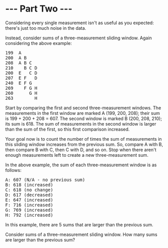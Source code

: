 # --- Part Two ---

Considering every single measurement isn't as useful as you expected: there's just too much noise in the data.

Instead, consider sums of a three-measurement sliding window. Again considering the above example:

<pre>
199  A       
200  A B     
208  A B C   
210    B C D 
200  E   C D 
207  E F   D 
240  E F G   
269    F G H 
260      G H 
263        H 
</pre>

Start by comparing the first and second three-measurement windows. The measurements in the first window are marked A (199, 200, 208); their sum is 199 + 200 + 208 = 607. The second window is marked B (200, 208, 210); its sum is 618. The sum of measurements in the second window is larger than the sum of the first, so this first comparison increased.

Your goal now is to count the number of times the sum of measurements in this sliding window increases from the previous sum. So, compare A with B, then compare B with C, then C with D, and so on. Stop when there aren't enough measurements left to create a new three-measurement sum.

In the above example, the sum of each three-measurement window is as follows:

<pre>
A: 607 (N/A - no previous sum)
B: 618 (increased) 
C: 618 (no change) 
D: 617 (decreased) 
E: 647 (increased) 
F: 716 (increased) 
G: 769 (increased) 
H: 792 (increased)
</pre>

In this example, there are 5 sums that are larger than the previous sum.

Consider sums of a three-measurement sliding window. How many sums are larger than the previous sum?
